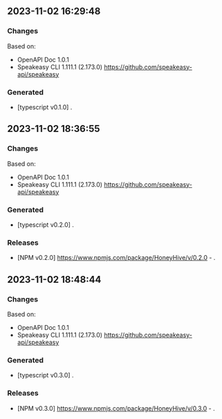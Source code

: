

## 2023-11-02 16:29:48
### Changes
Based on:
- OpenAPI Doc 1.0.1 
- Speakeasy CLI 1.111.1 (2.173.0) https://github.com/speakeasy-api/speakeasy
### Generated
- [typescript v0.1.0] .

## 2023-11-02 18:36:55
### Changes
Based on:
- OpenAPI Doc 1.0.1 
- Speakeasy CLI 1.111.1 (2.173.0) https://github.com/speakeasy-api/speakeasy
### Generated
- [typescript v0.2.0] .
### Releases
- [NPM v0.2.0] https://www.npmjs.com/package/HoneyHive/v/0.2.0 - .

## 2023-11-02 18:48:44
### Changes
Based on:
- OpenAPI Doc 1.0.1 
- Speakeasy CLI 1.111.1 (2.173.0) https://github.com/speakeasy-api/speakeasy
### Generated
- [typescript v0.3.0] .
### Releases
- [NPM v0.3.0] https://www.npmjs.com/package/HoneyHive/v/0.3.0 - .